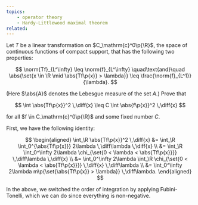 ```yaml
---
topics:
    - operator theory
    - Hardy-Littlewood maximal theorem
related:
---
```


<problem>

Let $T$ be a linear transformation on $C_\mathrm{c}^0\p{\R}$, the space of continuous functions of compact support, that has the following two properties:

$$
\norm{Tf}_{L^\infty} \leq \norm{f}_{L^\infty}
\quad\text{and}\quad
\abs{\set{x \in \R \mid \abs{Tf\p{x}} > \lambda}} \leq \frac{\norm{f}_{L^1}}{\lambda}.
$$

(Here $\abs{A}$ denotes the Lebesgue measure of the set $A$.) Prove that

$$
\int \abs{Tf\p{x}}^2 \,\diff{x}
    \leq C \int \abs{f\p{x}}^2 \,\diff{x}
$$

for all $f \in C_\mathrm{c}^0\p{\R}$ and some fixed number $C$.

</problem>

<solution>

First, we have the following identity:

$$
\begin{aligned}
    \int_\R \abs{Tf\p{x}}^2 \,\diff{x}
        &= \int_\R \int_0^{\abs{Tf\p{x}}} 2\lambda \,\diff\lambda \,\diff{x} \\
        &= \int_\R \int_0^\infty 2\lambda \chi_{\set{0 < \lambda < \abs{Tf\p{x}}}} \,\diff\lambda \,\diff{x} \\
        &= \int_0^\infty 2\lambda \int_\R \chi_{\set{0 < \lambda < \abs{Tf\p{x}}}} \,\diff{x} \,\diff\lambda \\
        &= \int_0^\infty 2\lambda m\p{\set{\abs{Tf\p{x}} > \lambda}} \,\diff\lambda.
\end{aligned}
$$

In the above, we switched the order of integration by applying Fubini-Tonelli, which we can do since everything is non-negative.

</solution>
